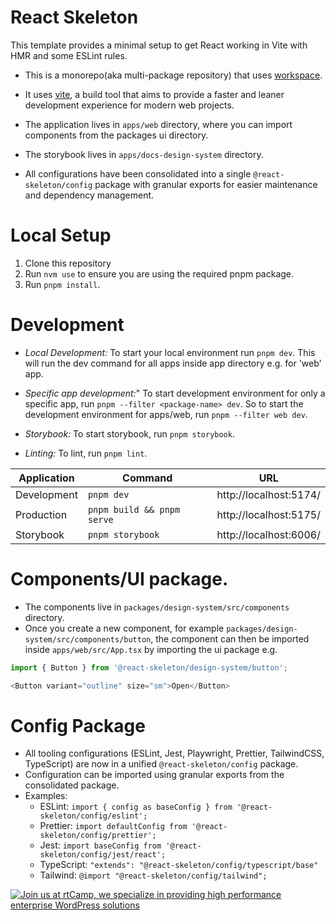 # React Skeleton

This template provides a minimal setup to get React working in Vite with HMR and some ESLint rules.

- This is a monorepo(aka multi-package repository) that uses [workspace](https://pnpm.io/workspaces).
- It uses [vite](https://vite.dev/), a build tool that aims to provide a faster and leaner development experience for modern web projects.

- The application lives in `apps/web` directory, where you can import components from the packages ui directory.
- The storybook lives in `apps/docs-design-system` directory.
- All configurations have been consolidated into a single `@react-skeleton/config` package with granular exports for easier maintenance and dependency management.

# Local Setup

1. Clone this repository
2. Run `nvm use` to ensure you are using the required pnpm package.
3. Run `pnpm install`.

# Development
- *Local Development:* To start your local environment run `pnpm dev`.
  This will run the dev command for all apps inside app directory e.g. for 'web' app.
- *Specific app development:*" To start development environment for only a specific app, run `pnpm --filter <package-name> dev`.
  So to start the development environment for apps/web, run `pnpm --filter web dev`.

- *Storybook:* To start storybook, run `pnpm storybook`.
- *Linting:* To lint, run `pnpm lint`.

| Application | Command                     | URL                   |
|-------------|-----------------------------|-----------------------|
| Development | `pnpm dev`                  | http://localhost:5174/|
| Production  | `pnpm build && pnpm serve`  | http://localhost:5175/|
| Storybook   | `pnpm storybook`            | http://localhost:6006/|

# Components/UI package.
- The components live in `packages/design-system/src/components` directory.
- Once you create a new component, for example `packages/design-system/src/components/button`, the
  component can then be imported inside `apps/web/src/App.tsx` by importing the ui package
  e.g.
 ```javascript
import { Button } from '@react-skeleton/design-system/button';

<Button variant="outline" size="sm">Open</Button>
```
# Config Package
- All tooling configurations (ESLint, Jest, Playwright, Prettier, TailwindCSS, TypeScript) are now in a unified `@react-skeleton/config` package.
- Configuration can be imported using granular exports from the consolidated package.
- Examples:
  - ESLint: `import { config as baseConfig } from '@react-skeleton/config/eslint';`
  - Prettier: `import defaultConfig from '@react-skeleton/config/prettier';`
  - Jest: `import baseConfig from '@react-skeleton/config/jest/react';`
  - TypeScript: `"extends": "@react-skeleton/config/typescript/base"`
  - Tailwind: `@import "@react-skeleton/config/tailwind";`

<a href="https://rtcamp.com/"><img src="https://rtcamp.com/wp-content/uploads/sites/2/2019/04/github-banner@2x.png" alt="Join us at rtCamp, we specialize in providing high performance enterprise WordPress solutions"></a>

